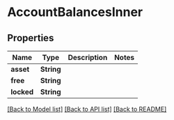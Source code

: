 # AccountBalancesInner

## Properties

Name | Type | Description | Notes
------------ | ------------- | ------------- | -------------
**asset** | **String** |  | 
**free** | **String** |  | 
**locked** | **String** |  | 

[[Back to Model list]](../README.md#documentation-for-models) [[Back to API list]](../README.md#documentation-for-api-endpoints) [[Back to README]](../README.md)


